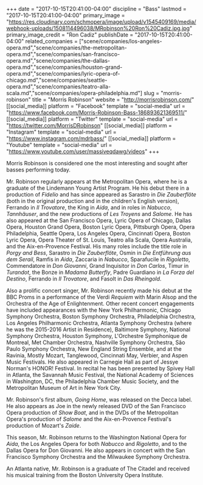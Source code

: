 +++
date = "2017-10-15T20:41:00-04:00"
discipline = "Bass"
lastmod = "2017-10-15T20:41:00-04:00"
primary_image = "https://res.cloudinary.com/schmopera/image/upload/v1545409169/media/webhook-uploads/1508114496038/MRobinson%20Ron%20Cadiz.jpg.jpg"
primary_image_credit = "Ron Cadiz"
publishDate = "2017-10-15T20:41:00-04:00"
related_companies = ["scene/companies/los-angeles-opera.md","scene/companies/the-metropolitan-opera.md","scene/companies/san-francisco-opera.md","scene/companies/the-dallas-opera.md","scene/companies/houston-grand-opera.md","scene/companies/lyric-opera-of-chicago.md","scene/companies/seattle-opera.md","scene/companies/teatro-alla-scala.md","scene/companies/opera-philadelphia.md"]
slug = "morris-robinson"
title = "Morris Robinson"
website = "http://morrisrobinson.com/"
[[social_media]]
platform = "Facebook"
template = "social-media"
url = "https://www.facebook.com/Morris-Robinson-Bass-186893621369511/"
[[social_media]]
platform = "Twitter"
template = "social-media"
url = "https://twitter.com/MorrisDRobinson"
[[social_media]]
platform = "Instagram"
template = "social-media"
url = "https://www.instagram.com/mdrbass/"
[[social_media]]
platform = "Youtube"
template = "social-media"
url = "https://www.youtube.com/user/massiveqdawg/videos"
+++

Morris Robinson is considered one the most interesting and sought after basses performing today.

Mr. Robinson regularly appears at the Metropolitan Opera, where he is a graduate of the Lindemann Young Artist Program. He his debut there in a production of *Fidelio* and has since appeared as Sarastro in *Die Zauberflöte* (both in the original production and in the children's English version), Ferrando in *Il Trovatore*, the King in *Aida*, and in roles in *Nabucco*, *Tannhäuser*, and the new productions of *Les Troyens* and *Salome*. He has also appeared at the San Francisco Opera, Lyric Opera of Chicago, Dallas Opera, Houston Grand Opera, Boston Lyric Opera, Pittsburgh Opera, Opera Philadelphia, Seattle Opera, Los Angeles Opera, Cincinnati Opera, Boston Lyric Opera, Opera Theater of St. Louis, Teatro alla Scala, Opera Australia, and the Aix-en-Provence Festival. His many roles include the title role in *Porgy and Bess*, Sarastro in *Die Zauberflöte*, Osmin in *Die Entführung aus dem Serail*, Ramfis in *Aida*, Zaccaria in *Nabucco*, Sparafucile in *Rigoletto*, Commendatore in *Don Giovanni*, Grand Inquisitor in *Don Carlos*, Timur in *Turandot*, the Bonze in *Madama Butterfly*, Padre Guardiano in *La Forza del Destino*, Ferrando in *Il Trovatore*, and Fasolt in *Das Rheingold*.  

Also a prolific concert singer, Mr. Robinson recently made his debut at the BBC Proms in a performance of the Verdi *Requiem* with Marin Alsop and the Orchestra of the Age of Enlightenment. Other recent concert engagements have included appearances with the New York Philharmonic, Chicago Symphony Orchestra, Boston Symphony Orchestra, Philadelphia Orchestra, Los Angeles Philharmonic Orchestra, Atlanta Symphony Orchestra (where he was the 2015-2016 Artist in Residence), Baltimore Symphony, National Symphony Orchestra, Houston Symphony, L'Orchestre Symphonique de Montreal, Met Chamber Orchestra, Nashville Symphony Orchestra, São Paulo Symphony Orchestra, New England String Ensemble, and at the Ravinia, Mostly Mozart, Tanglewood, Cincinnati May, Verbier, and Aspen Music Festivals. He also appeared in Carnegie Hall as part of Jessye Norman's HONOR! Festival. In recital he has been presented by Spivey Hall in Atlanta, the Savannah Music Festival, the National Academy of Sciences in Washington, DC, the Philadelphia Chamber Music Society, and the Metropolitan Museum of Art in New York City. 

Mr. Robinson's first album, *Going Home*, was released on the Decca label. He also appears as Joe in the newly released DVD of the San Francisco Opera production of *Show Boat*, and in the DVDs of the Metropolitan Opera's production of *Salome* and the Aix-en-Provence Festival's production of Mozart's *Zaide*.  

This season, Mr. Robinson returns to the Washington National Opera for *Aida*, the Los Angeles Opera for both *Nabucco* and *Rigoletto*, and to the Dallas Opera for Don Giovanni. He also appears in concert with the San Francisco Symphony Orchestra and the Milwaukee Symphony Orchestra.

An Atlanta native, Mr. Robinson is a graduate of The Citadel and received his musical training from the Boston University Opera Institute.
